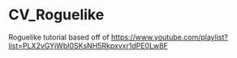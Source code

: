 # CV_Roguelike
Roguelike tutorial based off of https://www.youtube.com/playlist?list=PLX2vGYjWbI0SKsNH5Rkpxvxr1dPE0Lw8F 
